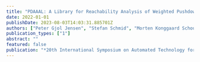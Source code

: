 ```yaml
---
title: "PDAAAL: A Library for Reachability Analysis of Weighted Pushdown Systems"
date: 2022-01-01
publishDate: 2023-08-03T14:03:31.885701Z
authors: ["Peter Gjol Jensen", "Stefan Schmid", "Morten Konggaard Schou", "Jirí Srba"]
publication_types: ["1"]
abstract: ""
featured: false
publication: "*20th International Symposium on Automated Technology for Verification and Analysis (ATVA)*"
---
```


